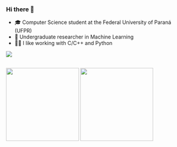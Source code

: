 ### Hi there 👋

- 🎓 Computer Science student at the Federal University of Paraná (UFPR)
- 🤖 Undergraduate researcher in Machine Learning
- 👨‍💻 I like working with C/C++ and Python

<a href="https://www.linkedin.com/in/davidlpgomes/" target="_blank"><img src="https://img.shields.io/badge/LinkedIn-0077B5?style=for-the-badge&logo=linkedin&logoColor=white" target="_blank"></a>

##

<div>
    <img height="200rem" src="https://github-readme-stats.vercel.app/api/?username=davidlpgomes&count_private=true&theme=nightowl&showicons=true"  />
    <img height="200rem" src="https://github-readme-stats.vercel.app/api/top-langs/?username=davidlpgomes&theme=nightowl" />
</div>
